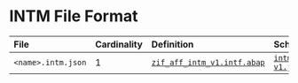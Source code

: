 # INTM File Format

File | Cardinality | Definition | Schema | Example
:--- | :--- | :--- | :--- | :---
`<name>.intm.json` | 1 | [`zif_aff_intm_v1.intf.abap`](./type/zif_aff_intm_v1.intf.abap) | [`intm-v1.json`](./intm-v1.json) | [`sapsg5uzyy2w4lu9e2opyy84aewd.intm.json`](./examples/sapsg5uzyy2w4lu9e2opyy84aewd.intm.json)

